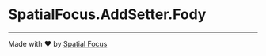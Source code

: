 # SpatialFocus.AddSetter.Fody


----

Made with :heart: by [Spatial Focus](https://spatial-focus.net/)